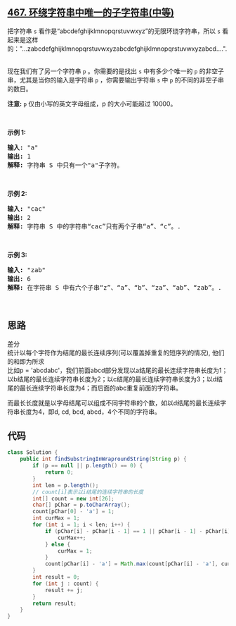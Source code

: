 ## [467. 环绕字符串中唯一的子字符串(中等)](https://leetcode-cn.com/problems/unique-substrings-in-wraparound-string/)
<div class="notranslate"><p>把字符串 <code>s</code> 看作是“abcdefghijklmnopqrstuvwxyz”的无限环绕字符串，所以&nbsp;<code>s</code> 看起来是这样的："...zabcdefghijklmnopqrstuvwxyzabcdefghijklmnopqrstuvwxyzabcd....".&nbsp;</p>

<p>现在我们有了另一个字符串 <code>p</code> 。你需要的是找出 <code>s</code> 中有多少个唯一的 <code>p</code> 的非空子串，尤其是当你的输入是字符串 <code>p</code> ，你需要输出字符串&nbsp;<code>s</code> 中 <code>p</code> 的不同的非空子串的数目。&nbsp;</p>

<p><strong>注意:</strong> <code>p</code>&nbsp;仅由小写的英文字母组成，p 的大小可能超过 10000。</p>

<p>&nbsp;</p>

<p><strong>示例&nbsp;1:</strong></p>

<pre><strong>输入:</strong> "a"
<strong>输出:</strong> 1
<strong>解释:</strong> 字符串 S 中只有一个"a"子字符。
</pre>

<p>&nbsp;</p>

<p><strong>示例 2:</strong></p>

<pre><strong>输入:</strong> "cac"
<strong>输出:</strong> 2
<strong>解释:</strong> 字符串 S 中的字符串“cac”只有两个子串“a”、“c”。.
</pre>

<p>&nbsp;</p>

<p><strong>示例 3:</strong></p>

<pre><strong>输入:</strong> "zab"
<strong>输出:</strong> 6
<strong>解释:</strong> 在字符串 S 中有六个子串“z”、“a”、“b”、“za”、“ab”、“zab”。.
</pre>

<p>&nbsp;</p>
</div>

## 思路
差分  
统计以每个字符作为结尾的最长连续序列(可以覆盖掉重复的短序列的情况), 他们的和即为所求  
比如p = 'abcdabc'，我们前面abcd部分发现以a结尾的最长连续字符串长度为1；以b结尾的最长连续字符串长度为2；以c结尾的最长连续字符串长度为3；以d结尾的最长连续字符串长度为4；而后面的abc重复前面的字符串。  

而最长长度就是以字母结尾可以组成不同字符串的个数，如以d结尾的最长连续字符串长度为4，即d, cd, bcd, abcd，4个不同的字符串。

## 代码
```java
class Solution {
    public int findSubstringInWraproundString(String p) {
        if (p == null || p.length() == 0) {
            return 0;
        }
        int len = p.length();
        // count[i]表示以i结尾的连续字符串的长度
        int[] count = new int[26];
        char[] pChar = p.toCharArray();
        count[pChar[0] - 'a'] = 1;
        int curMax = 1;
        for (int i = 1; i < len; i++) {
            if (pChar[i] - pChar[i - 1] == 1 || pChar[i - 1] - pChar[i] == 25) {
                curMax++;
            } else {
                curMax = 1;
            }
            count[pChar[i] - 'a'] = Math.max(count[pChar[i] - 'a'], curMax);
        }
        int result = 0;
        for (int j : count) {
            result += j;
        }
        return result;
    }
}
```
